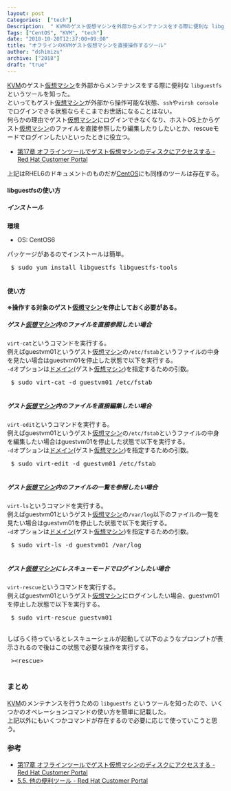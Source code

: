 ```yaml
---
layout: post
Categories:  ["tech"]
Description:  " KVMのゲスト仮想マシンを外部からメンテナンスをする際に便利な libguestfs というツールを知った。 といってもゲスト仮想マシンが外部から操作可能な状態、sshやvirsh consoleでログインできる状態ならそこまでお世話にな"
Tags: ["CentOS", "KVM", "tech"]
date: "2018-10-20T12:37:00+09:00"
title: "オフラインのKVMゲスト仮想マシンを直接操作するツール"
author: "dshimizu"
archive: ["2018"]
draft: "true"
---
```


<body>
<p><a class="keyword" href="http://d.hatena.ne.jp/keyword/KVM">KVM</a>のゲスト<a class="keyword" href="http://d.hatena.ne.jp/keyword/%B2%BE%C1%DB%A5%DE%A5%B7%A5%F3">仮想マシン</a>を外部からメンテナンスをする際に便利な <code>libguestfs</code> というツールを知った。<br>
といってもゲスト<a class="keyword" href="http://d.hatena.ne.jp/keyword/%B2%BE%C1%DB%A5%DE%A5%B7%A5%F3">仮想マシン</a>が外部から操作可能な状態、<code>ssh</code>や<code>virsh console</code>でログインできる状態ならそこまでお世話になることはない。<br>
何らかの理由でゲスト<a class="keyword" href="http://d.hatena.ne.jp/keyword/%B2%BE%C1%DB%A5%DE%A5%B7%A5%F3">仮想マシン</a>にログインできなくなり、ホストOS上からゲスト<a class="keyword" href="http://d.hatena.ne.jp/keyword/%B2%BE%C1%DB%A5%DE%A5%B7%A5%F3">仮想マシン</a>のファイルを直接参照したり編集したりしたいとか、rescueモードでログインしたいといったときに役立つ。</p>










<ul><li><a href="https://access.redhat.com/documentation/ja-jp/red_hat_enterprise_linux/6/html/virtualization_administration_guide/chap-virtualization_administration_guide-guest_disks_libguestfs">第17章 オフラインツールでゲスト仮想マシンのディスクにアクセスする - Red Hat Customer Portal</a></li></ul>










<p>上記はRHEL6のドキュメントのものだが<a class="keyword" href="http://d.hatena.ne.jp/keyword/CentOS">CentOS</a>にも同様のツールは存在する。</p>









</body>

<!-- more -->

<body>
<h4>libguestfsの使い方</h4>










<h5>インストール</h5>










<p><strong>環境</strong></p>










<ul><li>OS: CentOS6</li></ul>










<p>パッケージがあるのでインストールは簡単。</p>










<pre class="terminal"> $ sudo yum install libguestfs libguestfs-tools
 </pre>










<h4>使い方</h4>










<p><strong>※操作する対象のゲスト<a class="keyword" href="http://d.hatena.ne.jp/keyword/%B2%BE%C1%DB%A5%DE%A5%B7%A5%F3">仮想マシン</a>を停止しておく必要がある。</strong></p>










<h5>ゲスト<a class="keyword" href="http://d.hatena.ne.jp/keyword/%B2%BE%C1%DB%A5%DE%A5%B7%A5%F3">仮想マシン</a>内のファイルを直接参照したい場合</h5>










<p><code>virt-cat</code>というコマンドを実行する。<br>
例えばguestvm01というゲスト<a class="keyword" href="http://d.hatena.ne.jp/keyword/%B2%BE%C1%DB%A5%DE%A5%B7%A5%F3">仮想マシン</a>の<code>/etc/fstab</code>というファイルの中身を見たい場合はguestvm01を停止した状態で以下を実行する。<br>
<code>-d</code>オプションは<a class="keyword" href="http://d.hatena.ne.jp/keyword/%A5%C9%A5%E1%A5%A4%A5%F3">ドメイン</a>(ゲスト<a class="keyword" href="http://d.hatena.ne.jp/keyword/%B2%BE%C1%DB%A5%DE%A5%B7%A5%F3">仮想マシン</a>)を指定するための引数。</p>










<pre class="terminal"> $ sudo virt-cat -d guestvm01 /etc/fstab
 </pre>










<h5>ゲスト<a class="keyword" href="http://d.hatena.ne.jp/keyword/%B2%BE%C1%DB%A5%DE%A5%B7%A5%F3">仮想マシン</a>内のファイルを直接編集したい場合</h5>










<p><code>virt-edit</code>というコマンドを実行する。<br>
例えばguestvm01というゲスト<a class="keyword" href="http://d.hatena.ne.jp/keyword/%B2%BE%C1%DB%A5%DE%A5%B7%A5%F3">仮想マシン</a>の<code>/etc/fstab</code>というファイルの中身を編集したい場合はguestvm01を停止した状態で以下を実行する。<br>
<code>-d</code>オプションは<a class="keyword" href="http://d.hatena.ne.jp/keyword/%A5%C9%A5%E1%A5%A4%A5%F3">ドメイン</a>(ゲスト<a class="keyword" href="http://d.hatena.ne.jp/keyword/%B2%BE%C1%DB%A5%DE%A5%B7%A5%F3">仮想マシン</a>)を指定するための引数。</p>










<pre class="terminal"> $ sudo virt-edit -d guestvm01 /etc/fstab
 </pre>










<h5>ゲスト<a class="keyword" href="http://d.hatena.ne.jp/keyword/%B2%BE%C1%DB%A5%DE%A5%B7%A5%F3">仮想マシン</a>内のファイルの一覧を参照したい場合</h5>










<p><code>virt-ls</code>というコマンドを実行する。<br>
例えばguestvm01というゲスト<a class="keyword" href="http://d.hatena.ne.jp/keyword/%B2%BE%C1%DB%A5%DE%A5%B7%A5%F3">仮想マシン</a>の<code>/var/log</code>以下のファイルの一覧を見たい場合はguestvm01を停止した状態で以下を実行する。<br>
<code>-d</code>オプションは<a class="keyword" href="http://d.hatena.ne.jp/keyword/%A5%C9%A5%E1%A5%A4%A5%F3">ドメイン</a>(ゲスト<a class="keyword" href="http://d.hatena.ne.jp/keyword/%B2%BE%C1%DB%A5%DE%A5%B7%A5%F3">仮想マシン</a>)を指定するための引数。</p>










<pre class="terminal"> $ sudo virt-ls -d guestvm01 /var/log
 </pre>










<h5>ゲスト<a class="keyword" href="http://d.hatena.ne.jp/keyword/%B2%BE%C1%DB%A5%DE%A5%B7%A5%F3">仮想マシン</a>にレスキューモードでログインしたい場合</h5>










<p><code>virt-rescue</code>というコマンドを実行する。<br>
例えばguestvm01というゲスト<a class="keyword" href="http://d.hatena.ne.jp/keyword/%B2%BE%C1%DB%A5%DE%A5%B7%A5%F3">仮想マシン</a>にログインしたい場合、guestvm01を停止した状態で以下を実行する。</p>










<pre class="terminal"> $ sudo virt-rescue guestvm01
 </pre>










<p>しばらく待っているとレスキューシェルが起動して以下のようなプロンプトが表示されるので後はこの状態で必要な操作を実行する。</p>










<pre class="terminal"> &gt;&lt;rescue&gt;
 </pre>










<h3>まとめ</h3>










<p><a class="keyword" href="http://d.hatena.ne.jp/keyword/KVM">KVM</a>のメンテナンスを行うための <code>libguestfs</code> というツールを知ったので、いくつかのオペレーションコマンドの使い方を簡単に記載した。<br>
上記以外にもいくつかコマンドが存在するので必要に応じて使っていこうと思う。</p>










<h3>参考</h3>










<ul>
<li><a href="https://access.redhat.com/documentation/ja-jp/red_hat_enterprise_linux/6/html/virtualization_administration_guide/chap-virtualization_administration_guide-guest_disks_libguestfs">第17章 オフラインツールでゲスト仮想マシンのディスクにアクセスする - Red Hat Customer Portal</a></li>
<li><a href="https://access.redhat.com/documentation/ja-jp/red_hat_enterprise_linux/6/html/virtualization_getting_started_guide/ch05s05">5.5. 他の便利ツール - Red Hat Customer Portal</a></li>
</ul>




</body>
